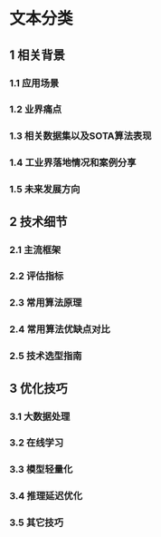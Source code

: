# 文本分类

## 1 相关背景

### 1.1 应用场景

### 1.2 业界痛点

### 1.3 相关数据集以及SOTA算法表现

### 1.4 工业界落地情况和案例分享

### 1.5 未来发展方向

## 2 技术细节

### 2.1 主流框架

### 2.2 评估指标

### 2.3 常用算法原理

### 2.4 常用算法优缺点对比

### 2.5 技术选型指南

## 3 优化技巧

### 3.1 大数据处理

### 3.2 在线学习

### 3.3 模型轻量化

### 3.4 推理延迟优化

### 3.5 其它技巧
